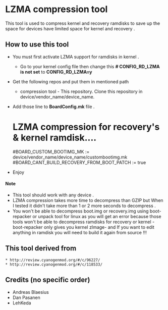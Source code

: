 # LZMA compression tool 
This tool is used to compress kernel and recovery ramdisks to save up the space for devices have limited space for kernel and recovery .

## How to use this tool 
* You must first activate LZMA support for ramdisks in kernel .
	* Go to your kernel config file then change this **# CONFIG_RD_LZMA is not set** to **CONFIG_RD_LZMA=y**
* Get the following repos and put them in mentioned path 
	* compression tool - This repository. Clone this repository in device/vendor_name/device_name.
* Add those line to **BoardConfig.mk** file .
	# LZMA compression for recovery's & kernel ramdisk....
	#BOARD_CUSTOM_BOOTIMG_MK := device/vendor_name/device_name/custombootimg.mk
	#BOARD_CANT_BUILD_RECOVERY_FROM_BOOT_PATCH := true

* Enjoy 

#### Note
* This tool should work with any device .
* LZMA compression takes more time to decompress than GZIP but When I tested it didn't take more than 1 or 2 more seconds to decompress .
* You won't be able to decompress boot.img or recovery.img using boot-repacker or unpack tool for linux as you will get an error because those tools won't be able to decompress ramdisks for recovery or kernel -boot-repacker only gives you kernel zImage- and If you want to edit anything in ramdisk you will need to build it again from source !!!

## This tool derived from
	* http://review.cyanogenmod.org/#/c/96227/
	* http://review.cyanogenmod.org/#/c/118533/

## Credits (no specific order)
* Andreas Blaesius
* Dan Pasanen
* LehKeda
